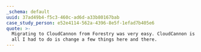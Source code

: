 ```yaml
---
_schema: default
uuid: 37ad49b4-f5c3-460c-ad6d-a33b80167bab
case_study_person: e52e4114-562a-4396-8e5f-1efad7b405e6
quote: >-
  Migrating to CloudCannon from Forestry was very easy. CloudCannon is amazing …
  all I had to do is change a few things here and there.
---
```


